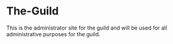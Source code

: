 # The-Guild
This is the administrator site for the guild and will be used for all administrative purposes for the guild.
